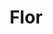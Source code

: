 ---
title: Flor
date: 
draft: false

# descripcion
description : Dije de plata y microcubic

materials: Plata 925

color: Plateado

dimensions: 1,8cm (diametro)

code: 02-13-0115

type: "Dijes"

categories: []

# Images
# first image will be shown in the product page
images:
  # - image: "images/path_to_image"
  # La ubicacion de las imagenes es imagenes/Dijes/Dijes.Microcubic/02-13-0115-flor
  - image: "./images/dijes/microcubic/02-13-0115-flor_a.JPG"
  - image: "./images/dijes/microcubic/02-13-0115-flor_b.JPG"
---